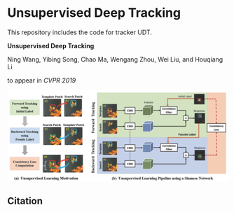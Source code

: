 # Unsupervised Deep Tracking
This repository includes the code for tracker UDT.

**Unsupervised Deep Tracking**

Ning Wang, Yibing Song, Chao Ma, Wengang Zhou, Wei Liu, and Houqiang Li 

to appear in *CVPR 2019*

![](https://github.com/594422814/UDT/blob/master/UDT.png)  

## Citation
